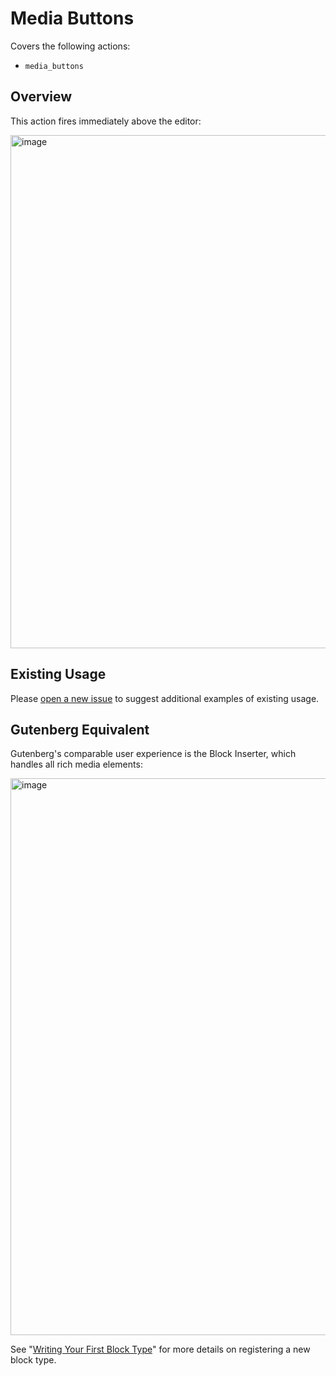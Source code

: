# Media Buttons

Covers the following actions:

* `media_buttons`

## Overview

This action fires immediately above the editor:

<img width="821" alt="image" src="https://user-images.githubusercontent.com/36432/39274861-2ccb7acc-4898-11e8-8e8c-8dc2ba4dac06.png">

## Existing Usage

Please [open a new issue](https://github.com/danielbachhuber/gutenberg-migration-guide/issues) to suggest additional examples of existing usage.

## Gutenberg Equivalent

Gutenberg's comparable user experience is the Block Inserter, which handles all rich media elements:

<img width="891" alt="image" src="https://user-images.githubusercontent.com/36432/39275013-9aada18c-4898-11e8-8522-975360378bc0.png">

See "[Writing Your First Block Type](https://wordpress.org/gutenberg/handbook/blocks/writing-your-first-block-type/)" for more details on registering a new block type.
